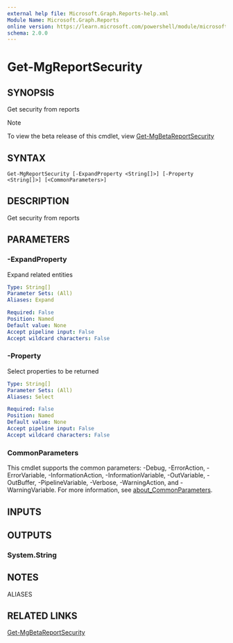 ```yaml
---
external help file: Microsoft.Graph.Reports-help.xml
Module Name: Microsoft.Graph.Reports
online version: https://learn.microsoft.com/powershell/module/microsoft.graph.reports/get-mgreportsecurity
schema: 2.0.0
---
```


# Get-MgReportSecurity

## SYNOPSIS
Get security from reports

> [!NOTE]
> To view the beta release of this cmdlet, view [Get-MgBetaReportSecurity](/powershell/module/Microsoft.Graph.Beta.Reports/Get-MgReportSecurity?view=graph-powershell-beta)

## SYNTAX

```
Get-MgReportSecurity [-ExpandProperty <String[]>] [-Property <String[]>] [<CommonParameters>]
```

## DESCRIPTION
Get security from reports

## PARAMETERS

### -ExpandProperty
Expand related entities

```yaml
Type: String[]
Parameter Sets: (All)
Aliases: Expand

Required: False
Position: Named
Default value: None
Accept pipeline input: False
Accept wildcard characters: False
```

### -Property
Select properties to be returned

```yaml
Type: String[]
Parameter Sets: (All)
Aliases: Select

Required: False
Position: Named
Default value: None
Accept pipeline input: False
Accept wildcard characters: False
```

### CommonParameters
This cmdlet supports the common parameters: -Debug, -ErrorAction, -ErrorVariable, -InformationAction, -InformationVariable, -OutVariable, -OutBuffer, -PipelineVariable, -Verbose, -WarningAction, and -WarningVariable. For more information, see [about_CommonParameters](http://go.microsoft.com/fwlink/?LinkID=113216).

## INPUTS

## OUTPUTS

### System.String
## NOTES

ALIASES

## RELATED LINKS
[Get-MgBetaReportSecurity](/powershell/module/Microsoft.Graph.Beta.Reports/Get-MgReportSecurity?view=graph-powershell-beta)

